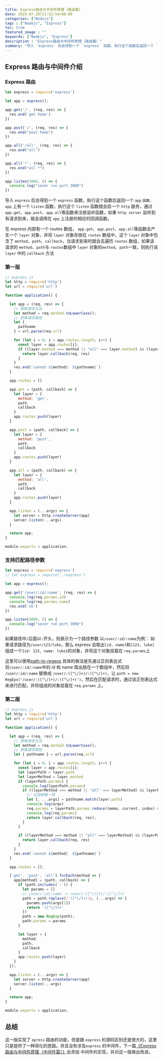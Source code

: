 ```yaml
---
title: Express路由与中间件原理（路由篇）
date: 2019-07-20T21:53:54+08:00
categories: ["Nodejs"]
tags : ["Nodejs", "Express"]
toc: true
featured_image : ""
keywords: ["Nodejs", "Express"]
description : "Express路由与中间件原理（路由篇）"
summary: "导入 `express` 后会得到一个 `express` 函数，执行这个函数后返回一个 `app` `函数，app` 上有一个 `listen` 函数，执行这个 `listen` 函数就会启一个 `http` 服务，通过 `app.get`、`app.post`、`app.all`等函数来注册监听函数，如果 `http server` 监听到有请求到来，就会调用在 `app` 上注册的相应的回调函数。"
---
```



## Express 路由与中间件介绍


### Express 路由


```js
let express = require('express')

let app = express();

app.get('/', (req, res) => {
  res.end('get home')
})

app.post('/', (req, res) => {
  res.end("post hemo")
})

app.all('/all', (req, res) => {
  res.end("all")
})

app.all('*', (req, res) => {
  res.end("all *")
})

app.listen(3000, () => {
  console.log("sever run port 3000")
})
```

导入 `express` 后会得到一个 `express` 函数，执行这个函数后返回一个 `app` `函数，app` 上有一个 `listen` 函数，执行这个 `listen` 函数就会启一个 `http` 服务，通过 `app.get`、`app.post`、`app.all`等函数来注册监听函数，如果 `http server` 监听到有请求到来，就会调用在 `app` 上注册的相应的回调函数。


在 express 内部有一个 routes 数组， `app.get`、`app.post`、`app.all`等函数会产生一个 `layer` 对象，并将 `layer` 对象存放在 `routes` 数组中，这个 `layer` 对象中包含了 `method`、`path`、`callback`，当请求到来时就会去遍历 `routes` 数组，如果该请求的 `method`、`path`与 `routes`数组中 `layer` 对象的`method`、`path`一致，则执行该 `layer` 中的 `callback` 方法

### 第一版
```js
// express.js
let http = require('http')
let url = require('url')

function application() {

  let app = (req, res) => {
    // 获取请求方法
    let method = req.method.toLowerCase();
    // 获取请求路径
    let {
      pathname
    } = url.parse(req.url)

    for (let i = 0; i < app.routes.length; i++) {
      const layer = app.routes[i];
      if ((layer.method === method || "all" === layer.method) && (layer.path === pathname || ("*" === layer.path))) {
        return layer.callback(req, res)
      }
    }
    res.end(`cannot ${method}  ${pathname}`)
  }

  app.routes = []

  app.get = (path, callback) => {
    let layer = {
      method: 'get',
      path,
      callback
    }
    app.routes.push(layer)
  }

  app.post = (path, callback) => {
    let layer = {
      method: 'post',
      path,
      callback
    }
    app.routes.push(layer)
  }

  app.all = (path, callback) => {
    let layer = {
      method: 'all',
      path,
      callback
    }
    app.routes.push(layer)
  }

  app.listen = (...args) => {
    let server = http.createServer(app)
    server.listen(...args)
  }

  return app;
}

module.exports = application;

```

### 支持匹配路径参数
```js
let express = require('express')
// let express = require('./express')

let app = express();

app.get('/user/:id/:name', (req, res) => {
  console.log(req.params.id)
  console.log(req.params.name)
  res.end('ok')
})

app.listen(3000, () => {
  console.log("sever run port 3000")
})
```

如果路径中`/`后面以`:`开头，则表示为一个路径参数
以`/user/:id/:name`为例：
如果请求路径为`/user/123/luke`，那么 express 会取出`[id, name]`和`[123, luke]`组成一个`{id: 123, name: luke}`的对象，并将这个对象挂载在 `req.params`上

这里可以使用[path-to-regexp](https://www.npmjs.com/package/path-to-regexp)
具体的做法是先通过正则表达式将`/user/:id/:name`中的 id 和 name 取出放在一个数组中，然后将 `/user/:id/:name` 替换成 `/user/:([^\/]+)/:([^\/]+)`，让 `path = new RegEpx('/user/:([^\/]+)/:([^\/]+)')`，然后在匹配请求时，通过该正则表达式来进行匹配，并将组成的对象挂载在 `req.params` 上。

### 第二版

```js
// express.js
let http = require('http')
let url = require('url')

function application() {

  let app = (req, res) => {
    // 获取请求方法
    let method = req.method.toLowerCase();
    // 获取请求路径
    let { pathname } = url.parse(req.url)

    for (let i = 0; i < app.routes.length; i++) {
      const layer = app.routes[i];
      let layerPath = layer.path
      let layerMethod = layer.method
      if (layerPath.params) {
        console.log(layerPath.params)
        if ((layerMethod === method || "all" === layerMethod) && layerPath.test(pathname)) {
          // 过滤掉第一项
          let [, ...args] = pathname.match(layer.path)
          console.log(args)
          req.params = layerPath.params.reduce((memo, current, index) => (memo[current] = args[index], memo), {});
          console.log(req.params)
          return layer.callback(req, res);
        }
      }

      if ((layerMethod === method || "all" === layerMethod) && (layerPath === pathname || ("*" === layerPath))) {
        return layer.callback(req, res)
      }
    }
    res.end(`cannot ${method}  ${pathname}`)
  }

  app.routes = [];

  ['get', 'post', 'all'].forEach(method => {
    app[method] = (path, callback) => {
      if (path.includes(':')) {
        let params = []
        // /user/:id/:name -> /user/:([^\/]+)/:([^\/]+)
        path = path.replace(/:([^\/]+)/g, (...args) => {
          params.push(args[1])
          return '([^\/]+)'
        })
        path = new RegExp(path);
        path.params = params
      }

      let layer = {
        method,
        path,
        callback
      }
      app.routes.push(layer)
    }
  });

  app.listen = (...args) => {
    let server = http.createServer(app)
    server.listen(...args)
  }

  return app;
}

module.exports = application;

```
## 总结
这一版实现了 `epress` 路由的功能，但是跟 `express` 的源码区别还是很大的，这里只是提供了一种简化的思路。并且没有涉及`express` 的中间件，下一篇[《Express路由与中间件原理（中间件篇）》](http://www.goyth.com/2019/07/20/expressMiddleware/)会添加 中间件的实现，并对这一版做出改进。